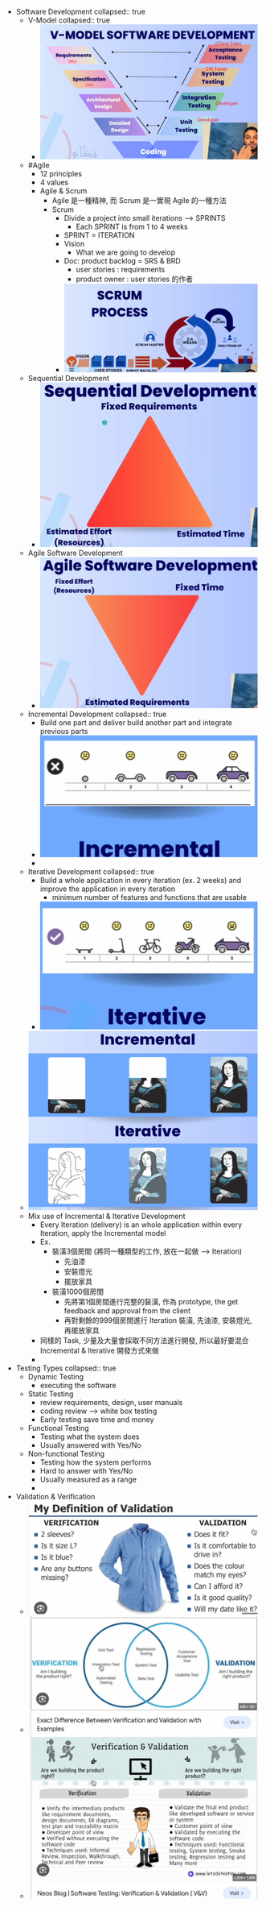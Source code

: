 - Software Development
  collapsed:: true
	- V-Model
	  collapsed:: true
		- ![image.png](../assets/image_1715146620863_0.png)
	- #Agile
		- 12 principles
		- 4 values
		- Agile & Scrum
			- Agile 是一種精神, 而 Scrum 是一實現 Agile 的一種方法
			- Scrum
				- Divide a project into small iterations --> SPRINTS
					- Each  SPRINT is  from 1 to 4 weeks
				- SPRINT = ITERATION
				- Vision
					- What we are going to develop
				- Doc: product backlog = SRS & BRD
					- user stories : requirements
					- product owner : user stories 的作者
				- ![image.png](../assets/image_1715147304060_0.png)
	- Sequential Development
		- ![image.png](../assets/image_1715147799514_0.png)
	- Agile Software Development
		- ![image.png](../assets/image_1715147870504_0.png)
	- Incremental Development
	  collapsed:: true
		- Build one part and deliver build another part and integrate previous parts
		- ![image.png](../assets/image_1715138633972_0.png)
		-
	- Iterative Development
	  collapsed:: true
		- Build a whole application in every iteration (ex. 2 weeks) and improve the application in every iteration
			- minimum number of features and functions that are usable
		- ![image.png](../assets/image_1715138619883_0.png)
	- ![image.png](../assets/image_1715138867066_0.png)
	- Mix use of Incremental & Iterative Development
		- Every Iteration (delivery) is an whole application within every Iteration, apply the Incremental model
		- Ex.
			- 裝潢3個房間 (將同一種類型的工作, 放在一起做 --> Iteration)
				- 先油漆
				- 安裝燈光
				- 擺放家具
			- 裝潢1000個房間
				- 先將第1個房間進行完整的裝潢, 作為 prototype, the get feedback and approval from the client
				- 再對剩餘的999個房間進行 Iteration 裝潢, 先油漆, 安裝燈光, 再擺放家具
		- 同樣的 Task, 少量及大量會採取不同方法進行開發, 所以最好要混合 Incremental & Iterative 開發方式來做
		-
- Testing Types
  collapsed:: true
	- Dynamic Testing
		- executing the software
	- Static Testing
		- review requirements, design, user manuals
		- coding review --> white box testing
		- Early testing save time and money
	- Functional Testing
		- Testing what the system does
		- Usually answered with Yes/No
	- Non-functional Testing
		- Testing how the system performs
		- Hard to answer with Yes/No
		- Usually measured as a range
		-
- Validation & Verification
	- ![image.png](../assets/image_1715309692813_0.png)
	- ![image.png](../assets/image_1715309743408_0.png)
	- ![image.png](../assets/image_1715309791866_0.png)